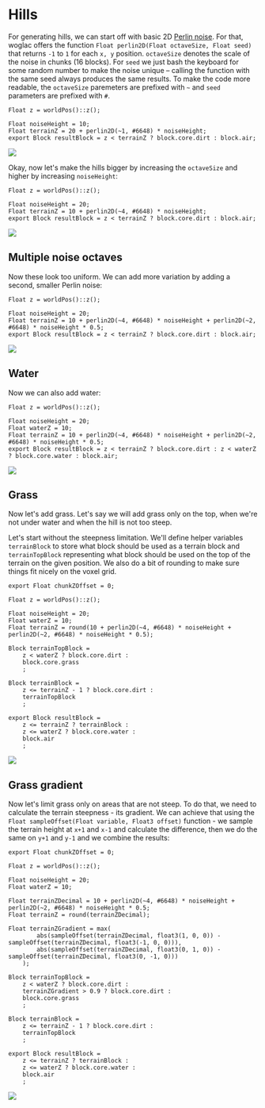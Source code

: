 # Hills
For generating hills, we can start off with basic 2D [Perlin noise](https://en.wikipedia.org/wiki/Perlin_noise). For that, woglac offers the function `Float perlin2D(Float octaveSize, Float seed)` that returns `-1` to `1` for each `x, y` position. `octaveSize` denotes the scale of the noise in chunks (16 blocks). For `seed` we just bash the keyboard for some random number to make the noise unique – calling the function with the same seed always produces the same results. To make the code more readable, the `octaveSize` paremeters are prefixed with `~` and `seed` parameters are prefixed with `#`.

```WOGLAC
Float z = worldPos()::z();

Float noiseHeight = 10;
Float terrainZ = 20 + perlin2D(~1, #6648) * noiseHeight;
export Block resultBlock = z < terrainZ ? block.core.dirt : block.air;
```
![](img/hills.jpg)

Okay, now let's make the hills bigger by increasing the `octaveSize` and higher by increasing `noiseHeight`:
```WOGLAC
Float z = worldPos()::z();

Float noiseHeight = 20;
Float terrainZ = 10 + perlin2D(~4, #6648) * noiseHeight;
export Block resultBlock = z < terrainZ ? block.core.dirt : block.air;
```
![](img/hills2.jpg)

## Multiple noise octaves
Now these look too uniform. We can add more variation by adding a second, smaller Perlin noise:
```WOGLAC
Float z = worldPos()::z();

Float noiseHeight = 20;
Float terrainZ = 10 + perlin2D(~4, #6648) * noiseHeight + perlin2D(~2, #6648) * noiseHeight * 0.5;
export Block resultBlock = z < terrainZ ? block.core.dirt : block.air;
```
![](img/hills3.jpg)

## Water
Now we can also add water:
```WOGLAC
Float z = worldPos()::z();

Float noiseHeight = 20;
Float waterZ = 10;
Float terrainZ = 10 + perlin2D(~4, #6648) * noiseHeight + perlin2D(~2, #6648) * noiseHeight * 0.5;
export Block resultBlock = z < terrainZ ? block.core.dirt : z < waterZ ? block.core.water : block.air;
```
![](img/hills4.jpg)

## Grass
Now let's add grass. Let's say we will add grass only on the top, when we're not under water and when the hill is not too steep.

Let's start without the steepness limitation. We'll define helper variables `terrainBlock` to store what block should be used as a terrain block and `terrainTopBlock` representing what block should be used on the top of the terrain on the given position. We also do a bit of rounding to make sure things fit nicely on the voxel grid.
```WOGLAC
export Float chunkZOffset = 0;

Float z = worldPos()::z();

Float noiseHeight = 20;
Float waterZ = 10;
Float terrainZ = round(10 + perlin2D(~4, #6648) * noiseHeight + perlin2D(~2, #6648) * noiseHeight * 0.5);

Block terrainTopBlock = 
	z < waterZ ? block.core.dirt :
	block.core.grass
	;

Block terrainBlock =
	z <= terrainZ - 1 ? block.core.dirt :
	terrainTopBlock
	;

export Block resultBlock =
	z <= terrainZ ? terrainBlock :
	z <= waterZ ? block.core.water :
	block.air
	;
```
![](img/hills5.jpg)

## Grass gradient
Now let's limit grass only on areas that are not steep. To do that, we need to calculate the terrain steepness - its gradient. We can achieve that using the `Float sampleOffset(Float variable, Float3 offset)` function - we sample the terrain height at `x+1` and `x-1` and calculate the difference, then we do the same on `y+1` and `y-1` and we combine the results:
```WOGLAC
export Float chunkZOffset = 0;

Float z = worldPos()::z();

Float noiseHeight = 20;
Float waterZ = 10;

Float terrainZDecimal = 10 + perlin2D(~4, #6648) * noiseHeight + perlin2D(~2, #6648) * noiseHeight * 0.5;
Float terrainZ = round(terrainZDecimal);

Float terrainZGradient = max(
		abs(sampleOffset(terrainZDecimal, float3(1, 0, 0)) - sampleOffset(terrainZDecimal, float3(-1, 0, 0))),
		abs(sampleOffset(terrainZDecimal, float3(0, 1, 0)) - sampleOffset(terrainZDecimal, float3(0, -1, 0)))
	);

Block terrainTopBlock = 
	z < waterZ ? block.core.dirt :
	terrainZGradient > 0.9 ? block.core.dirt :
	block.core.grass
	;

Block terrainBlock =
	z <= terrainZ - 1 ? block.core.dirt :
	terrainTopBlock
	;

export Block resultBlock =
	z <= terrainZ ? terrainBlock :
	z <= waterZ ? block.core.water :
	block.air
	;
```
![](img/hills6.jpg)